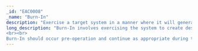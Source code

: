```yaml
---
_id: "EAC0008"
_name: "Burn-In"
description: "Exercise a target system in a manner where it will generate desirable system artifacts."
long_description: "Burn-In involves exercising the system to create desirable system artifacts such as web browsing history, file system usage, or the running of user applications. At times, Burn-In can be accomplished by simply letting a system or application run for an extended period of time. Other times, the defender engages with the environment to produce the Burn-In artifacts, such as when the defender logs into a decoy account or accesses a decoy website to generate session cookies and browser history. These tasks can be accomplished manually or via automated tooling.
<br><br>
Burn-In should occur pre-operation and continue as appropriate during the operation. The artifacts generated during the Burn-In process can reassure the adversary of the environment's legitimacy by creating an environment that more closely resembles a real, lived in, system or network."
---
```

